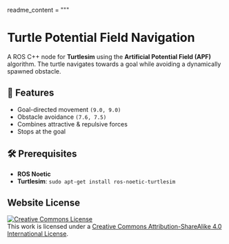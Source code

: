 readme_content = """
# Turtle Potential Field Navigation

A ROS C++ node for **Turtlesim** using the **Artificial Potential Field (APF)** algorithm. The turtle navigates towards a goal while avoiding a dynamically spawned obstacle.

## 🚀 Features
- Goal-directed movement `(9.0, 9.0)`
- Obstacle avoidance `(7.6, 7.5)`
- Combines attractive & repulsive forces
- Stops at the goal

## 🛠️ Prerequisites
- **ROS Noetic**
- **Turtlesim**: `sudo apt-get install ros-noetic-turtlesim`

## Website License
<a rel="license" href="http://creativecommons.org/licenses/by-sa/4.0/"><img alt="Creative Commons License" style="border-width:0" src="https://i.creativecommons.org/l/by-sa/4.0/88x31.png" /></a><br />This work is licensed under a <a rel="license" href="http://creativecommons.org/licenses/by-sa/4.0/">Creative Commons Attribution-ShareAlike 4.0 International License</a>.
